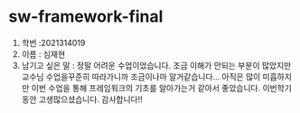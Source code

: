 ﻿# sw-framework-final

1. 학번 :2021314019
2. 이름 : 심재현
3. 남기고 싶은 말 : 정말 어려운 수업이었습니다. 조금 이해가 안되는 부분이 많았지만 교수님 수업을꾸준히 따라가니까 조금이나마 알거같습니다... 아직은 많이 미흡하지만 이번 수업을 통해 프레임워크의 기초를 알아가는거 같아서 좋았습니다. 이번학기동안 고생많으셨습니다. 감사합니다!!
